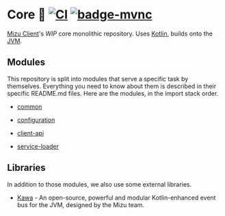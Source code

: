# Core 🧠 [![CI][badge-ci]][ci] [![badge-mvnc]][project-mvnc]

[Mizu Client][mizu-website]'s *WIP* core monolithic repository. Uses [Kotlin], builds onto the [JVM].


## Modules

This repository is split into modules that serve a specific task by themselves. Everything you need to know
about them is described in their specific README.md files. Here are the modules, in the import stack order.

- [common]

- [configuration]

- [client-api]

- [service-loader]


## Libraries

In addition to those modules, we also use some external libraries.

- [Kawa][kawa] - An open-source, powerful and modular Kotlin-enhanced event bus for the JVM, designed by the Mizu team.


<!--- External Links --->

[mizu-website]: https://mizu.wtf/ "mizu website"

[kotlin]: https://kotlinlang.org "Kotlin website"

[jvm]: https://adoptium.net "Adoptium website"

[mvnc]: https://repo1.maven.org/maven2/ "Maven Central website"

[kawa]: https://github.com/MizuSoftware/kawa "Kawa"


<!-- Project Links -->

[project-mvnc]: https://search.maven.org/search?g:wtf.mizu.kawa "Project Maven Central search"

[ci]: https://github.com/MizuSoftware/core/actions/workflows/build.yml "Continuous integration"


<!-- Modules -->

[common]: https://github.com/MizuSoftware/core/tree/main/common "Common module"

[configuration]: https://github.com/MizuSoftware/core/tree/main/configuration "Configuration module"

[client-api]: https://github.com/MizuSoftware/core/tree/main/client-api "api module"

[service-loader]: https://github.com/MizuSoftware/core/tree/main/service-loader "Service loader module"


<!-- Badges -->

[badge-mvnc]: https://maven-badges.herokuapp.com/maven-central/wtf.mizu.kawa/core/badge.svg "Maven Central badge"

[badge-ci]: https://github.com/MizuSoftware/core/actions/workflows/build.yml/badge.svg?branch=main "CI badge"
